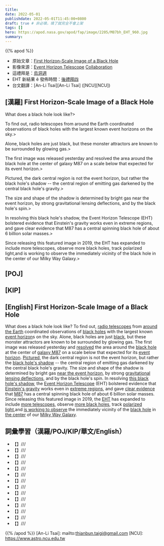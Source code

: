 ```yaml
---
title:
date: 2022-05-01
publishdate: 2022-05-01T11:45:00+0800
draft: true # 非必填，填了就完全不會上架
tags: []
hero: https://apod.nasa.gov/apod/fap/image/2205/M87bh_EHT_960.jpg
summary:
---
```


{{% apod %}}

- 原始文章：[First Horizon-Scale Image of a Black Hole](https://apod.nasa.gov/apod/ap220501.html)
- 影像來源：[Event Horizon Telescope](https://eventhorizontelescope.org/) [Collaboration](https://eventhorizontelescope.org/organization)
- 這禮拜是：[烏洞週](https://svs.gsfc.nasa.gov/Gallery/BlackHoleWeek.html)
- EHT 新結果 ê 發佈時間：[後禮拜四](https://www.nsf.gov/news/news_summ.jsp?cntn_id=305028)
- 台文翻譯：[An-Li Tsai][An-Li Tsai] ([NCU][NCU])

## [漢羅] First Horizon-Scale Image of a Black Hole
What does a black hole look like?>

To find out, radio telescopes from around the Earth coordinated observations of black holes with the largest known event horizons on the sky.>

Alone, black holes are just black, but these monster attractors are known to be surrounded by glowing gas.>

The first image was released yesterday and resolved the area around the black hole at the center of galaxy M87 on a scale below that expected for its event horizon.>

Pictured, the dark central region is not the event horizon, but rather the black hole's shadow -- the central region of emitting gas darkened by the central black hole's gravity.>

The size and shape of the shadow is determined by bright gas near the event horizon, by strong gravitational lensing deflections, and by the black hole's spin.>

In resolving this black hole's shadow, the Event Horizon Telescope (EHT) bolstered evidence that Einstein's gravity works even in extreme regions, and gave clear evidence that M87 has a central spinning black hole of about 6 billion solar masses.>

Since releasing this featured image in 2019, the EHT has expanded to include more telescopes, observe more black holes, track polarized light,and is working to observe the immediately vicinity of the black hole in the center of our Milky Way Galaxy.>


## [POJ]

## [KIP]

## [English] First Horizon-Scale Image of a Black Hole
What does a black hole look like?
To find out, [radio telescopes][radio telescopes] from [around the Earth][around the Earth] coordinated observations of [black holes][black holes] with the largest known [event horizon][event horizon]s on the sky.
Alone, black holes are just [black][black], but these monster attractors are known to be surrounded by glowing gas.
The first image was released yesterday and [resolved][resolved] the area around the [black hole][black hole 1] at the center of [galaxy M87][galaxy M87 e] on a scale below that expected for its [event horizon][event horizon].
[Pictured][Pictured], the dark central region is not the event horizon, but rather the [black hole's shadow][black hole's shadow] -- the central region of emitting gas darkened by the central black hole's gravity.
The size and shape of the shadow is determined by bright gas [near the event horizon][near the event horizon], by strong [gravitational lensing deflections][gravitational lensing deflections], and by the black hole's spin.
In resolving [this black hole's shadow][this black hole's shadow], the [Event Horizon Telescope][Event Horizon Telescope] (EHT) bolstered evidence that [Einstein's gravity][Einstein's gravity] works even in [extreme regions][extreme regions], and gave [clear evidence][clear evidence] that [M87][M87] has a central spinning black hole of about 6 billion solar masses.
Since releasing this featured image in 2019, the [EHT][EHT] has expanded to include [more telescopes][more telescopes], observe [more black holes][more black holes e], track [polarized light][polarized light e],and [is working to observe][is working to observe] the immediately vicinity of the [black hole][black hole 2] in [the center][the center] of our [Milky Way Galaxy][Milky Way Galaxy].


## 詞彙學習（漢羅/POJ/KIP/華文/English）
- 【】///
- 【】///
- 【】///
- 【】///
- 【】///
- 【】///
- 【】///
- 【】///
- 【】///
- 【】///
- 【】///
- 【】///
- 【】///
- 【】///

{{% /apod %}}
[An-Li Tsai]: mailto:thianbun.taigi@gmail.com
[NCU]: https://www.astro.ncu.edu.tw

[copyright]: https://apod.nasa.gov/apod/fap/lib/about_apod.html#srapply

[radio telescopes]:https://en.wikipedia.org/wiki/Radio_telescope
[around the Earth]:https://eventhorizontelescope.org/files/eht/files/eht_globes_physicstoday_marrone_east.jpeg
[black holes]:https://science.nasa.gov/astrophysics/focus-areas/black-holes
[event horizon]:https://en.wikipedia.org/wiki/Event_horizon#Event_horizon_of_a_black_hole
[black]:https://youtu.be/JoLEIiza9Bc
[resolved]:https://www.eso.org/public/usa/outreach/first-picture-of-a-black-hole/blog/
[black hole 1]:https://beta.nsf.gov/blackholes
[galaxy M87 e]:https://apod.nasa.gov/apod/ap210415.html
[galaxy M87 t]:https://apod.tw/daily/20210415/
[event horizon]:https://www.forbes.com/sites/startswithabang/2019/04/10/black-holes-are-real-and-spectacular-and-so-are-their-event-horizons/
[Pictured]:https://iopscience.iop.org/journal/2041-8205/page/Focus_on_EHT
[black hole's shadow]:https://www.esa.int/gsp/ACT/projects/blackhole_shadows.html
[near the event horizon]:https://www.youtube.com/watch?v=t-O-Qdh7VvQ
[gravitational lensing deflections]:https://apod.nasa.gov/htmltest/rjn_bht.html
[this black hole's shadow]:https://iopscience.iop.org/article/10.3847/2041-8213/ab0ec7
[Event Horizon Telescope]:https://eventhorizontelescope.org/about
[Einstein's gravity]:https://en.wikipedia.org/wiki/General_relativity
[extreme regions]:https://youtu.be/bciCbN8lc08
[clear evidence]:https://previews.123rf.com/images/aleksandrrr/aleksandrrr1606/aleksandrrr160600010/60185350-gray-kitten-and-microscope.jpg
[M87]:http://chandra.si.edu/photo/2019/black_hole/
[EHT]:https://eventhorizontelescope.org/science
[more telescopes]:https://eventhorizontelescope.org/array
[more black holes e]:https://apod.nasa.gov/apod/ap210804.html
[more black holes t]:https://apod.tw/daily/20210804/
[polarized light e]:https://apod.nasa.gov/apod/ap210331.html
[polarized light t]:https://apod.tw/daily/20210331/
[is working to observe]:https://www.inverse.com/science/milky-way-black-hole-image-prediction
[black hole 2]:https://apod.nasa.gov/apod/ap011029.html
[the center]:https://apod.nasa.gov/apod/ap180729.html
[Milky Way Galaxy]:https://solarsystem.nasa.gov/resources/285/the-milky-way-galaxy/
